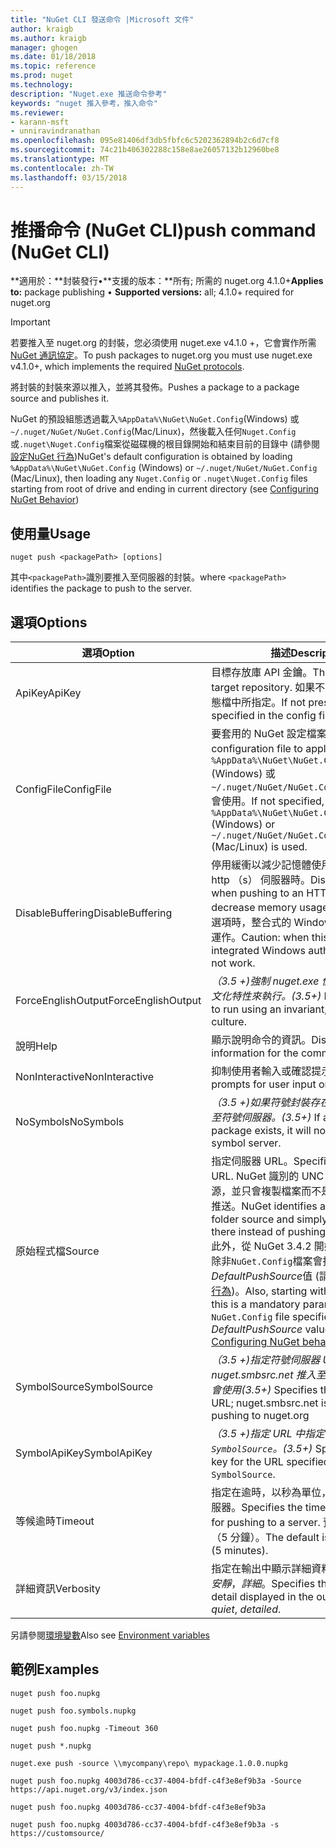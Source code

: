```yaml
---
title: "NuGet CLI 發送命令 |Microsoft 文件"
author: kraigb
ms.author: kraigb
manager: ghogen
ms.date: 01/18/2018
ms.topic: reference
ms.prod: nuget
ms.technology: 
description: "Nuget.exe 推送命令參考"
keywords: "nuget 推入參考，推入命令"
ms.reviewer:
- karann-msft
- unniravindranathan
ms.openlocfilehash: 095e81406df3db5fbfc6c5202362894b2c6d7cf8
ms.sourcegitcommit: 74c21b406302288c158e8ae26057132b12960be8
ms.translationtype: MT
ms.contentlocale: zh-TW
ms.lasthandoff: 03/15/2018
---
```

# <a name="push-command-nuget-cli"></a><span data-ttu-id="6222a-104">推播命令 (NuGet CLI)</span><span class="sxs-lookup"><span data-stu-id="6222a-104">push command (NuGet CLI)</span></span>

<span data-ttu-id="6222a-105">**適用於：**封裝發行&bullet;**支援的版本：**所有; 所需的 nuget.org 4.1.0+</span><span class="sxs-lookup"><span data-stu-id="6222a-105">**Applies to:** package publishing &bullet; **Supported versions:** all; 4.1.0+ required for nuget.org</span></span>

> [!Important]
> <span data-ttu-id="6222a-106">若要推入至 nuget.org 的封裝，您必須使用 nuget.exe v4.1.0 +，它會實作所需[NuGet 通訊協定](../api/nuget-protocols.md)。</span><span class="sxs-lookup"><span data-stu-id="6222a-106">To push packages to nuget.org you must use nuget.exe v4.1.0+, which implements the required [NuGet protocols](../api/nuget-protocols.md).</span></span>

<span data-ttu-id="6222a-107">將封裝的封裝來源以推入，並將其發佈。</span><span class="sxs-lookup"><span data-stu-id="6222a-107">Pushes a package to a package source and publishes it.</span></span>

<span data-ttu-id="6222a-108">NuGet 的預設組態透過載入`%AppData%\NuGet\NuGet.Config`(Windows) 或`~/.nuget/NuGet/NuGet.Config`(Mac/Linux)，然後載入任何`Nuget.Config`或`.nuget\Nuget.Config`檔案從磁碟機的根目錄開始和結束目前的目錄中 (請參閱[設定NuGet 行為](../consume-packages/configuring-nuget-behavior.md))</span><span class="sxs-lookup"><span data-stu-id="6222a-108">NuGet's default configuration is obtained by loading `%AppData%\NuGet\NuGet.Config` (Windows) or `~/.nuget/NuGet/NuGet.Config` (Mac/Linux), then loading any `Nuget.Config` or `.nuget\Nuget.Config` files starting from root of drive and ending in current directory (see [Configuring NuGet Behavior](../consume-packages/configuring-nuget-behavior.md))</span></span>

## <a name="usage"></a><span data-ttu-id="6222a-109">使用量</span><span class="sxs-lookup"><span data-stu-id="6222a-109">Usage</span></span>

```cli
nuget push <packagePath> [options]
```

<span data-ttu-id="6222a-110">其中`<packagePath>`識別要推入至伺服器的封裝。</span><span class="sxs-lookup"><span data-stu-id="6222a-110">where `<packagePath>` identifies the package to push to the server.</span></span>

## <a name="options"></a><span data-ttu-id="6222a-111">選項</span><span class="sxs-lookup"><span data-stu-id="6222a-111">Options</span></span>

| <span data-ttu-id="6222a-112">選項</span><span class="sxs-lookup"><span data-stu-id="6222a-112">Option</span></span> | <span data-ttu-id="6222a-113">描述</span><span class="sxs-lookup"><span data-stu-id="6222a-113">Description</span></span> |
| --- | --- |
| <span data-ttu-id="6222a-114">ApiKey</span><span class="sxs-lookup"><span data-stu-id="6222a-114">ApiKey</span></span> | <span data-ttu-id="6222a-115">目標存放庫 API 金鑰。</span><span class="sxs-lookup"><span data-stu-id="6222a-115">The API key for the target repository.</span></span> <span data-ttu-id="6222a-116">如果不存在，則會使用組態檔中所指定。</span><span class="sxs-lookup"><span data-stu-id="6222a-116">If not present,  the one specified in the config file is used.</span></span> |
| <span data-ttu-id="6222a-117">ConfigFile</span><span class="sxs-lookup"><span data-stu-id="6222a-117">ConfigFile</span></span> | <span data-ttu-id="6222a-118">要套用的 NuGet 設定檔案。</span><span class="sxs-lookup"><span data-stu-id="6222a-118">The NuGet configuration file to apply.</span></span> <span data-ttu-id="6222a-119">如果未指定， `%AppData%\NuGet\NuGet.Config` (Windows) 或`~/.nuget/NuGet/NuGet.Config`(Mac/Linux) 會使用。</span><span class="sxs-lookup"><span data-stu-id="6222a-119">If not specified, `%AppData%\NuGet\NuGet.Config` (Windows) or `~/.nuget/NuGet/NuGet.Config` (Mac/Linux) is used.</span></span>|
| <span data-ttu-id="6222a-120">DisableBuffering</span><span class="sxs-lookup"><span data-stu-id="6222a-120">DisableBuffering</span></span> | <span data-ttu-id="6222a-121">停用緩衝以減少記憶體使用方式的推入至 http （s） 伺服器時。</span><span class="sxs-lookup"><span data-stu-id="6222a-121">Disables buffering when pushing to an HTTP(s) server to decrease memory usages.</span></span> <span data-ttu-id="6222a-122">注意： 使用此選項時，整合式的 Windows 驗證可能無法運作。</span><span class="sxs-lookup"><span data-stu-id="6222a-122">Caution: when this option is used, integrated Windows authentication might not work.</span></span> |
| <span data-ttu-id="6222a-123">ForceEnglishOutput</span><span class="sxs-lookup"><span data-stu-id="6222a-123">ForceEnglishOutput</span></span> | <span data-ttu-id="6222a-124">*（3.5 +)*強制 nuget.exe 使用不變，英文的文化特性來執行。</span><span class="sxs-lookup"><span data-stu-id="6222a-124">*(3.5+)* Forces nuget.exe to run using an invariant, English-based culture.</span></span> |
| <span data-ttu-id="6222a-125">說明</span><span class="sxs-lookup"><span data-stu-id="6222a-125">Help</span></span> | <span data-ttu-id="6222a-126">顯示說明命令的資訊。</span><span class="sxs-lookup"><span data-stu-id="6222a-126">Displays help information for the command.</span></span> |
| <span data-ttu-id="6222a-127">NonInteractive</span><span class="sxs-lookup"><span data-stu-id="6222a-127">NonInteractive</span></span> | <span data-ttu-id="6222a-128">抑制使用者輸入或確認提示。</span><span class="sxs-lookup"><span data-stu-id="6222a-128">Suppresses prompts for user input or confirmations.</span></span> |
| <span data-ttu-id="6222a-129">NoSymbols</span><span class="sxs-lookup"><span data-stu-id="6222a-129">NoSymbols</span></span> | <span data-ttu-id="6222a-130">*（3.5 +)*如果符號封裝存在，它將不會發送至符號伺服器。</span><span class="sxs-lookup"><span data-stu-id="6222a-130">*(3.5+)* If a symbols package exists, it will not be pushed to a symbol server.</span></span> |
| <span data-ttu-id="6222a-131">原始程式檔</span><span class="sxs-lookup"><span data-stu-id="6222a-131">Source</span></span> | <span data-ttu-id="6222a-132">指定伺服器 URL。</span><span class="sxs-lookup"><span data-stu-id="6222a-132">Specifies the server URL.</span></span> <span data-ttu-id="6222a-133">NuGet 識別的 UNC 或本機資料夾的來源，並只會複製檔案而不是將它使用 HTTP 推送。</span><span class="sxs-lookup"><span data-stu-id="6222a-133">NuGet identifies a UNC or local folder source and simply copies the file there instead of pushing it using HTTP.</span></span>  <span data-ttu-id="6222a-134">此外，從 NuGet 3.4.2 開始，這是必要參數除非`NuGet.Config`檔案會指定*DefaultPushSource*值 (請參閱[設定 NuGet 行為](../consume-packages/configuring-nuget-behavior.md))。</span><span class="sxs-lookup"><span data-stu-id="6222a-134">Also, starting with NuGet 3.4.2, this is a mandatory parameter unless the `NuGet.Config` file specifies a *DefaultPushSource* value (see [Configuring NuGet behavior](../consume-packages/configuring-nuget-behavior.md)).</span></span> |
| <span data-ttu-id="6222a-135">SymbolSource</span><span class="sxs-lookup"><span data-stu-id="6222a-135">SymbolSource</span></span> | <span data-ttu-id="6222a-136">*（3.5 +)*指定符號伺服器 URL，當 nuget.smbsrc.net 推入至 nuget.org 時，會使用</span><span class="sxs-lookup"><span data-stu-id="6222a-136">*(3.5+)* Specifies the symbol server URL; nuget.smbsrc.net is used when pushing to nuget.org</span></span> |
| <span data-ttu-id="6222a-137">SymbolApiKey</span><span class="sxs-lookup"><span data-stu-id="6222a-137">SymbolApiKey</span></span> | <span data-ttu-id="6222a-138">*（3.5 +)*指定 URL 中指定的 API 金鑰`-SymbolSource`。</span><span class="sxs-lookup"><span data-stu-id="6222a-138">*(3.5+)* Specifies the API key for the URL specified in `-SymbolSource`.</span></span> |
| <span data-ttu-id="6222a-139">等候逾時</span><span class="sxs-lookup"><span data-stu-id="6222a-139">Timeout</span></span> | <span data-ttu-id="6222a-140">指定在逾時，以秒為單位，可用於推入到伺服器。</span><span class="sxs-lookup"><span data-stu-id="6222a-140">Specifies the timeout, in seconds, for pushing to a server.</span></span> <span data-ttu-id="6222a-141">預設值是 300 秒 （5 分鐘）。</span><span class="sxs-lookup"><span data-stu-id="6222a-141">The default is 300 seconds (5 minutes).</span></span> |
| <span data-ttu-id="6222a-142">詳細資訊</span><span class="sxs-lookup"><span data-stu-id="6222a-142">Verbosity</span></span> | <span data-ttu-id="6222a-143">指定在輸出中顯示詳細資料的數量：*正常*，*安靜*，*詳細*。</span><span class="sxs-lookup"><span data-stu-id="6222a-143">Specifies the amount of detail displayed in the output: *normal*, *quiet*, *detailed*.</span></span> |

<span data-ttu-id="6222a-144">另請參閱[環境變數](cli-ref-environment-variables.md)</span><span class="sxs-lookup"><span data-stu-id="6222a-144">Also see [Environment variables](cli-ref-environment-variables.md)</span></span>

## <a name="examples"></a><span data-ttu-id="6222a-145">範例</span><span class="sxs-lookup"><span data-stu-id="6222a-145">Examples</span></span>

```cli
nuget push foo.nupkg

nuget push foo.symbols.nupkg

nuget push foo.nupkg -Timeout 360

nuget push *.nupkg

nuget.exe push -source \\mycompany\repo\ mypackage.1.0.0.nupkg

nuget push foo.nupkg 4003d786-cc37-4004-bfdf-c4f3e8ef9b3a -Source https://api.nuget.org/v3/index.json

nuget push foo.nupkg 4003d786-cc37-4004-bfdf-c4f3e8ef9b3a

nuget push foo.nupkg 4003d786-cc37-4004-bfdf-c4f3e8ef9b3a -s https://customsource/
```

